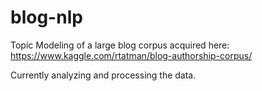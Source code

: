 # blog-nlp
Topic Modeling of a large blog corpus acquired here:
https://www.kaggle.com/rtatman/blog-authorship-corpus/

Currently analyzing and processing the data.
